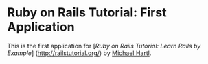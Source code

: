 # Ruby on Rails Tutorial: First Application

This is the first application for 
[*Ruby on Rails Tutorial: Learn Rails by Example*] (http://railstutorial.org/)
by [Michael Hartl](http://michaelhartl.com/).
